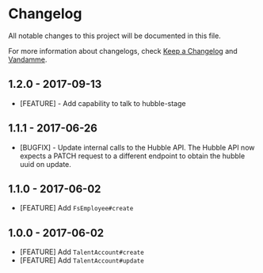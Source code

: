 # Changelog

All notable changes to this project will be documented in this file.

For more information about changelogs, check
[Keep a Changelog](http://keepachangelog.com) and
[Vandamme](http://tech-angels.github.io/vandamme).

## 1.2.0 - 2017-09-13

* [FEATURE] - Add capability to talk to hubble-stage

## 1.1.1 - 2017-06-26

* [BUGFIX] - Update internal calls to the Hubble API. The
  Hubble API now expects a PATCH request to a different endpoint to
  obtain the hubble uuid on update.

## 1.1.0  - 2017-06-02

* [FEATURE] Add `FsEmployee#create`

## 1.0.0  - 2017-06-02

* [FEATURE] Add `TalentAccount#create`
* [FEATURE] Add `TalentAccount#update`
